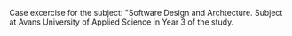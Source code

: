 Case excercise for the subject: "Software Design and Archtecture. Subject at Avans University of Applied Science in Year 3 of the study.